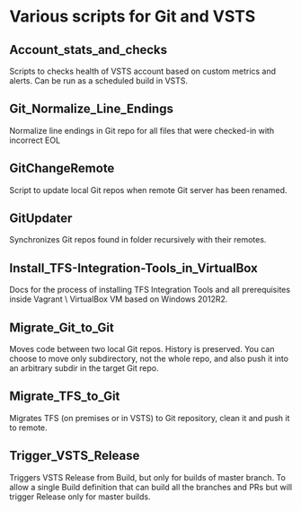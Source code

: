 # Various scripts for Git and VSTS

## Account_stats_and_checks
Scripts to checks health of VSTS account based on custom metrics and alerts.
Can be run as a scheduled build in VSTS.

## Git_Normalize_Line_Endings
Normalize line endings in Git repo for all files that were checked-in with incorrect EOL

## GitChangeRemote
Script to update local Git repos when remote Git server has been renamed.

## GitUpdater
Synchronizes Git repos found in folder recursively with their remotes.

## Install_TFS-Integration-Tools_in_VirtualBox
Docs for the process of installing TFS Integration Tools and all prerequisites inside Vagrant \ VirtualBox VM based on Windows 2012R2.

## Migrate_Git_to_Git
Moves code between two local Git repos.
History is preserved.
You can choose to move only subdirectory, not the whole repo, and also push it into an arbitrary subdir in the target Git repo.

## Migrate_TFS_to_Git
Migrates TFS (on premises or in VSTS) to Git repository, clean it and push it to remote.

## Trigger_VSTS_Release
Triggers VSTS Release from Build, but only for builds of master branch.
To allow a single Build definition that can build all the branches and PRs but will trigger Release only for master builds.
